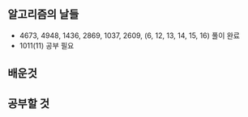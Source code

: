 ## 알고리즘의 날들
- 4673, 4948, 1436, 2869, 1037, 2609, (6, 12, 13, 14, 15, 16) 풀이 완료
- 1011(11) 공부 필요

## 배운것


## 공부할 것
